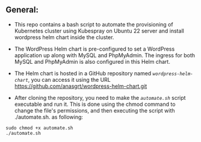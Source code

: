 ## General:

- This repo contains a bash script to automate the provisioning of Kubernetes cluster using Kubespray on Ubuntu 22 server and install wordpress helm chart inside the cluster.

- The WordPress Helm chart is pre-configured to set a WordPress application up along with MySQL and PhpMyAdmin. The ingress for both MySQL and PhpMyAdmin is also configured in this Helm chart.

- The Helm chart is hosted in a GitHub repository named *`wordpress-helm-chart`*, you can access it using the URL https://github.com/anasgrt/wordpress-helm-chart.git

- After cloning the repository, you need to make the *`automate.sh`* script executable and run it. This is done using the chmod command to change the file's permissions, and then executing the script with ./automate.sh. as following:

```
sudo chmod +x automate.sh
./automate.sh

```


